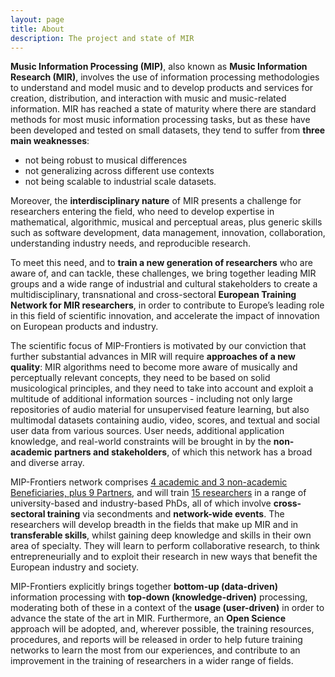 ```yaml
---
layout: page
title: About
description: The project and state of MIR
---
```


**Music Information Processing (MIP)**, also known as **Music Information Research (MIR)**, involves the use of information processing methodologies to understand and model music and to develop products and services for creation, distribution, and interaction with music and music-related information. MIR has reached a state of maturity where there are standard methods for most music information processing tasks, but as these have been developed and tested on small datasets, they tend to suffer from **three main weaknesses**: 

* not being robust to musical differences
* not generalizing across different use contexts
* not being scalable to industrial scale datasets. 

Moreover, the **interdisciplinary nature** of MIR presents a challenge for researchers entering the field, who need to develop expertise in mathematical, algorithmic, musical and perceptual areas, plus generic skills such as software development, data management, innovation, collaboration, understanding industry needs, and reproducible research. 

To meet this need, and to **train a new generation of researchers** who are aware of, and can tackle, these challenges, we bring together leading MIR groups and a wide range of industrial and cultural stakeholders to create a multidisciplinary, transnational and cross-sectoral **European Training Network for MIR researchers**, in order to contribute to Europe’s leading role in this field of scientific innovation, and accelerate the impact of innovation on European products and industry.

The scientific focus of MIP-Frontiers is motivated by our conviction that further substantial advances in MIR will require **approaches of a new quality**: MIR algorithms need to become more aware of musically and perceptually relevant concepts, they need to be based on solid musicological principles, and they need to take into account and exploit a multitude of additional information sources - including not only large repositories of audio material for unsupervised feature learning, but also multimodal datasets containing audio, video, scores, and textual and social user data from various sources. User needs, additional application knowledge, and real-world constraints will be brought in by the **non-academic partners and stakeholders**, of which this network has a broad and diverse array.

MIP-Frontiers network comprises [4 academic and 3 non-academic Beneficiaries, plus 9 Partners](/institutions), and will train [15 researchers](/people) in a range of university-based and industry-based PhDs, all of which involve **cross-sectoral training** via secondments and **network-wide events**. The researchers will develop breadth in the fields that make up MIR and in **transferable skills**, whilst gaining deep knowledge and skills in their own area of specialty. They will learn to perform collaborative research, to think entrepreneurially and to exploit their research in new ways that benefit the European industry and society. 

MIP-Frontiers explicitly brings together **bottom-up (data-driven)** information processing with **top-down (knowledge-driven)** processing, moderating both of these in a context of the **usage (user-driven)** in order to advance the state of the art in MIR. Furthermore, an **Open Science** approach will be adopted, and, wherever possible, the training resources, procedures, and reports will be released in order to help future training networks to learn the most from our experiences, and contribute to an improvement in the training of researchers in a wider range of fields.
